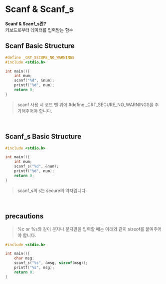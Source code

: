 # Scanf & Scanf_s
**Scanf & Scanf_s란?** <br>
키보드로부터 데이터를 입력받는 함수

## Scanf Basic Structure
```c
#define _CRT_SECURE_NO_WARNINGS
#include <stdio.h>

int main(){
    int num;
    scanf("%d", &num);
    printf("%d", num);
    return 0;
}
```
> scanf 사용 시 코드 맨 위에 \#define _CRT_SECURE_NO_WARNINGS을 추가해주어야 합니다.

<br>

## Scanf_s Basic Structure
```c
#include <stdio.h>

int main(){
    int num;
    scanf_s("%d", &num);
    printf("%d", num);
    return 0;
}
```
> scanf_s의 s는 secure의 약자입니다.

<br>

## precautions
> %c or %s와 같이 문자나 문자열을 입력할 때는 아래와 같이 sizeof를 붙여주어야 합니다.
```c
#include <stdio.h>

int main(){
    char msg;
    scanf_s("%s", &msg, sizeof(msg));
    printf("%s", msg);
    return 0;
}
```